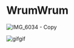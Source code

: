 # WrumWrum

![IMG_6034 - Copy](https://user-images.githubusercontent.com/18381104/78906428-feaac700-7a87-11ea-9b8d-55be1fdd019a.gif)

![gifgif](https://user-images.githubusercontent.com/18381104/78906875-96a8b080-7a88-11ea-88ac-4e761d7b7e11.gif)
